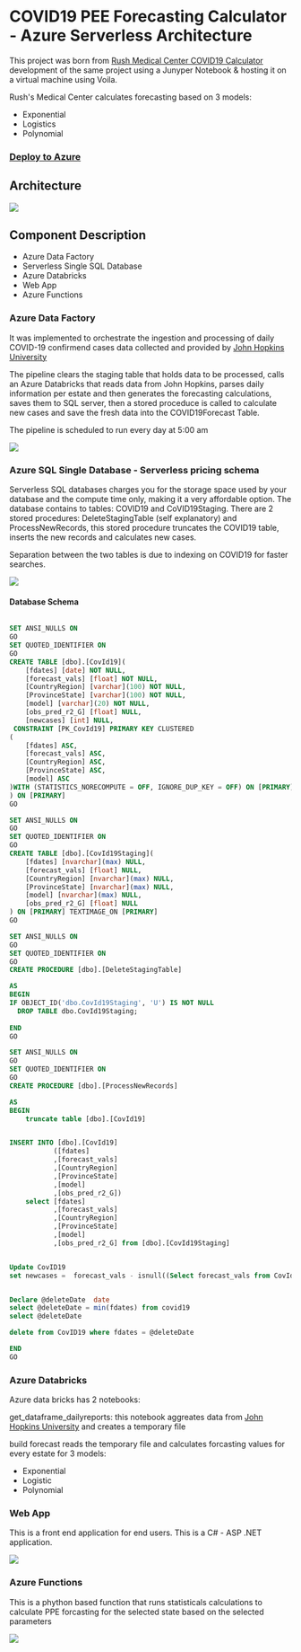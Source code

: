 # COVID19 PEE Forecasting Calculator - Azure Serverless Architecture


This project was born from [Rush Medical Center COVID19 Calculator](https://webalyticos.home.blog/2020/03/24/covd19forecast/) development of the same project using a Junyper Notebook & hosting it on a virtual machine using Voila.

Rush's Medical Center calculates forecasting based on 3 models: 
* Exponential
* Logistics
* Polynomial

### [Deploy to Azure](deploy/deploy.md)

## Architecture

![](media/architecture.png)

## Component Description

* Azure Data Factory
* Serverless Single SQL Database
* Azure Databricks
* Web App
* Azure Functions


### Azure Data Factory
It was implemented to orchestrate the ingestion and processing of daily COVID-19 confirmend cases data collected and provided by [John Hopkins University](https://raw.githubusercontent.com/CSSEGISandData/COVID-19/master/csse_covid_19_data/csse_covid_19_daily_reports/)

The pipeline clears the staging table that holds data to be processed, calls an Azure Databricks that reads data from John Hopkins, parses daily information per estate and then generates the forecasting calculations, saves them to SQL server, then a stored proceduce is called to calculate new cases and save the fresh data into the COVID19Forecast Table.

The pipeline is scheduled to run every day at 5:00 am

![](media/pipeline.png)

### Azure SQL Single Database - Serverless pricing schema

Serverless SQL databases charges you for the storage space used by your database and the compute time only, making it a very affordable option. The database contains to tables: COVID19 and CoVID19Staging. There are 2 stored procedures: DeleteStagingTable (self explanatory)  and ProcessNewRecords, this stored procedure truncates the COVID19 table, inserts the new records and calculates new cases.

Separation between the two tables is due to indexing on COVID19 for faster searches.

![](media/databaseschema.png)

#### Database Schema

~~~~sql

SET ANSI_NULLS ON
GO
SET QUOTED_IDENTIFIER ON
GO
CREATE TABLE [dbo].[CovId19](
	[fdates] [date] NOT NULL,
	[forecast_vals] [float] NOT NULL,
	[CountryRegion] [varchar](100) NOT NULL,
	[ProvinceState] [varchar](100) NOT NULL,
	[model] [varchar](20) NOT NULL,
	[obs_pred_r2_G] [float] NULL,
	[newcases] [int] NULL,
 CONSTRAINT [PK_CovId19] PRIMARY KEY CLUSTERED 
(
	[fdates] ASC,
	[forecast_vals] ASC,
	[CountryRegion] ASC,
	[ProvinceState] ASC,
	[model] ASC
)WITH (STATISTICS_NORECOMPUTE = OFF, IGNORE_DUP_KEY = OFF) ON [PRIMARY]
) ON [PRIMARY]
GO

SET ANSI_NULLS ON
GO
SET QUOTED_IDENTIFIER ON
GO
CREATE TABLE [dbo].[CovId19Staging](
	[fdates] [nvarchar](max) NULL,
	[forecast_vals] [float] NULL,
	[CountryRegion] [nvarchar](max) NULL,
	[ProvinceState] [nvarchar](max) NULL,
	[model] [nvarchar](max) NULL,
	[obs_pred_r2_G] [float] NULL
) ON [PRIMARY] TEXTIMAGE_ON [PRIMARY]
GO

SET ANSI_NULLS ON
GO
SET QUOTED_IDENTIFIER ON
GO
CREATE PROCEDURE [dbo].[DeleteStagingTable]

AS
BEGIN
IF OBJECT_ID('dbo.CovId19Staging', 'U') IS NOT NULL 
  DROP TABLE dbo.CovId19Staging; 
   
END
GO

SET ANSI_NULLS ON
GO
SET QUOTED_IDENTIFIER ON
GO
CREATE PROCEDURE [dbo].[ProcessNewRecords]

AS
BEGIN
    truncate table [dbo].[CovId19]


INSERT INTO [dbo].[CovId19]
           ([fdates]
           ,[forecast_vals]
           ,[CountryRegion]
           ,[ProvinceState]
           ,[model]
           ,[obs_pred_r2_G])
    select [fdates]
           ,[forecast_vals]
           ,[CountryRegion]
           ,[ProvinceState]
           ,[model]
           ,[obs_pred_r2_G] from [dbo].[CovId19Staging]


Update CovID19 
set newcases =  forecast_vals - isnull((Select forecast_vals from CovId19 c where CovId19.ProvinceState = c.[ProvinceState] and CovId19.CountryRegion = c.countryregion and c.fdates = DATEADD(DAY, -1, CovId19.fdates) and CovId19.model = c.model),0) 


Declare @deleteDate  date
select @deleteDate = min(fdates) from covid19 
select @deleteDate

delete from CovID19 where fdates = @deleteDate

END
GO
~~~~

### Azure Databricks

Azure data bricks has 2 notebooks:

get_dataframe_dailyreports: this notebook aggreates data from [John Hopkins University](https://raw.githubusercontent.com/CSSEGISandData/COVID-19/master/csse_covid_19_data/csse_covid_19_daily_reports/) and creates a temporary file

build forecast reads the temporary file and calculates forcasting values for every estate for 3 models:

* Exponential
* Logistic
* Polynomial

### Web App

This is a front end application for end users. This is a C# - ASP .NET application.

![](media/frontend.png)

### Azure Functions

This is a phython based function that runs statisticals calculations to calculate PPE forcasting for the selected state based on the selected parameters

![](media/functions.png)


